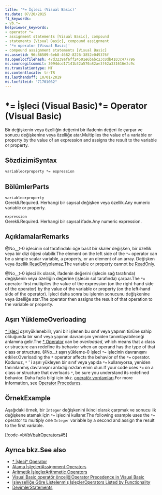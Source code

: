 ```yaml
---
title: '*= İşleci (Visual Basic)'
ms.date: 07/20/2015
f1_keywords:
- vb.*=
helpviewer_keywords:
- operator *=
- assignment statements [Visual Basic], compound
- statements [Visual Basic], compound assignment
- '*= operator [Visual Basic]'
- compound assignment statements [Visual Basic]
ms.assetid: 96c86509-6eb8-4682-8226-3852e049376f
ms.openlocfilehash: 47d3239af6ff24501e6babc23c0db4103c477796
ms.sourcegitcommit: 3094dcd17141b32a570a82ae3f62a331616e2c9c
ms.translationtype: MT
ms.contentlocale: tr-TR
ms.lasthandoff: 10/01/2019
ms.locfileid: "71701062"
---
```

# <a name="-operator-visual-basic"></a><span data-ttu-id="35afe-102">\*= İşleci (Visual Basic)</span><span class="sxs-lookup"><span data-stu-id="35afe-102">\*= Operator (Visual Basic)</span></span>
<span data-ttu-id="35afe-103">Bir değişkenin veya özelliğin değerini bir ifadenin değeri ile çarpar ve sonucu değişkenine veya özelliğe atar.</span><span class="sxs-lookup"><span data-stu-id="35afe-103">Multiplies the value of a variable or property by the value of an expression and assigns the result to the variable or property.</span></span>  
  
## <a name="syntax"></a><span data-ttu-id="35afe-104">Sözdizimi</span><span class="sxs-lookup"><span data-stu-id="35afe-104">Syntax</span></span>  
  
```vb  
variableorproperty *= expression  
```  
  
## <a name="parts"></a><span data-ttu-id="35afe-105">Bölümler</span><span class="sxs-lookup"><span data-stu-id="35afe-105">Parts</span></span>  
 `variableorproperty`  
 <span data-ttu-id="35afe-106">Gerekli.</span><span class="sxs-lookup"><span data-stu-id="35afe-106">Required.</span></span> <span data-ttu-id="35afe-107">Herhangi bir sayısal değişken veya özellik.</span><span class="sxs-lookup"><span data-stu-id="35afe-107">Any numeric variable or property.</span></span>  
  
 `expression`  
 <span data-ttu-id="35afe-108">Gerekli.</span><span class="sxs-lookup"><span data-stu-id="35afe-108">Required.</span></span> <span data-ttu-id="35afe-109">Herhangi bir sayısal ifade.</span><span class="sxs-lookup"><span data-stu-id="35afe-109">Any numeric expression.</span></span>  
  
## <a name="remarks"></a><span data-ttu-id="35afe-110">Açıklamalar</span><span class="sxs-lookup"><span data-stu-id="35afe-110">Remarks</span></span>  
 <span data-ttu-id="35afe-111">@No__t-0 işlecinin sol tarafındaki öğe basit bir skaler değişken, bir özellik veya bir dizi öğesi olabilir.</span><span class="sxs-lookup"><span data-stu-id="35afe-111">The element on the left side of the `*=` operator can be a simple scalar variable, a property, or an element of an array.</span></span> <span data-ttu-id="35afe-112">Değişken veya özellik [ReadOnly](../../../visual-basic/language-reference/modifiers/readonly.md)olamaz.</span><span class="sxs-lookup"><span data-stu-id="35afe-112">The variable or property cannot be [ReadOnly](../../../visual-basic/language-reference/modifiers/readonly.md).</span></span>  
  
 <span data-ttu-id="35afe-113">@No__t-0 işleci ilk olarak, ifadenin değerini (işlecin sağ tarafında) değişkenin veya özelliğin değerine (işlecin sol tarafında) çarpar.</span><span class="sxs-lookup"><span data-stu-id="35afe-113">The `*=` operator first multiplies the value of the expression (on the right-hand side of the operator) by the value of the variable or property (on the left-hand side of the operator).</span></span> <span data-ttu-id="35afe-114">İşleci daha sonra bu işlemin sonucunu değişkenine veya özelliğe atar.</span><span class="sxs-lookup"><span data-stu-id="35afe-114">The operator then assigns the result of that operation to the variable or property.</span></span>  
  
## <a name="overloading"></a><span data-ttu-id="35afe-115">Aşırı Yükleme</span><span class="sxs-lookup"><span data-stu-id="35afe-115">Overloading</span></span>  
 <span data-ttu-id="35afe-116">[\* İşleci](../../../visual-basic/language-reference/operators/multiplication-operator.md) *aşırı*yüklenebilir, yani bir işlenen bu sınıf veya yapının türüne sahip olduğunda bir sınıf veya yapının davranışını yeniden tanımlayabileceği anlamına gelir.</span><span class="sxs-lookup"><span data-stu-id="35afe-116">The [\* Operator](../../../visual-basic/language-reference/operators/multiplication-operator.md) can be *overloaded*, which means that a class or structure can redefine its behavior when an operand has the type of that class or structure.</span></span> <span data-ttu-id="35afe-117">@No__t aşırı yükleme-0 işleci `*=` işlecinin davranışını etkiler.</span><span class="sxs-lookup"><span data-stu-id="35afe-117">Overloading the `*` operator affects the behavior of the `*=` operator.</span></span> <span data-ttu-id="35afe-118">Kodunuz, `*` ' i aşırı yükleyen bir sınıf veya yapıda `*=` kullanıyorsa, yeniden tanımlanmış davranışını anladığınızdan emin olun.</span><span class="sxs-lookup"><span data-stu-id="35afe-118">If your code uses `*=` on a class or structure that overloads `*`, be sure you understand its redefined behavior.</span></span> <span data-ttu-id="35afe-119">Daha fazla bilgi için bkz. [operatör yordamları](../../../visual-basic/programming-guide/language-features/procedures/operator-procedures.md).</span><span class="sxs-lookup"><span data-stu-id="35afe-119">For more information, see [Operator Procedures](../../../visual-basic/programming-guide/language-features/procedures/operator-procedures.md).</span></span>  
  
## <a name="example"></a><span data-ttu-id="35afe-120">Örnek</span><span class="sxs-lookup"><span data-stu-id="35afe-120">Example</span></span>  
 <span data-ttu-id="35afe-121">Aşağıdaki örnek, bir `Integer` değişkenini ikinci olarak çarpmak ve sonucu ilk değişkene atamak için `*=` işlecini kullanır.</span><span class="sxs-lookup"><span data-stu-id="35afe-121">The following example uses the `*=` operator to multiply one `Integer` variable by a second and assign the result to the first variable.</span></span>  
  
 [!code-vb[VbVbalrOperators#5](~/samples/snippets/visualbasic/VS_Snippets_VBCSharp/VbVbalrOperators/VB/Class1.vb#5)]  
  
## <a name="see-also"></a><span data-ttu-id="35afe-122">Ayrıca bkz.</span><span class="sxs-lookup"><span data-stu-id="35afe-122">See also</span></span>

- [<span data-ttu-id="35afe-123">\* İşleci</span><span class="sxs-lookup"><span data-stu-id="35afe-123">\* Operator</span></span>](../../../visual-basic/language-reference/operators/multiplication-operator.md)
- [<span data-ttu-id="35afe-124">Atama İşleçleri</span><span class="sxs-lookup"><span data-stu-id="35afe-124">Assignment Operators</span></span>](../../../visual-basic/language-reference/operators/assignment-operators.md)
- [<span data-ttu-id="35afe-125">Aritmetik İşleçler</span><span class="sxs-lookup"><span data-stu-id="35afe-125">Arithmetic Operators</span></span>](../../../visual-basic/language-reference/operators/arithmetic-operators.md)
- [<span data-ttu-id="35afe-126">Visual Basic operatör önceliği</span><span class="sxs-lookup"><span data-stu-id="35afe-126">Operator Precedence in Visual Basic</span></span>](../../../visual-basic/language-reference/operators/operator-precedence.md)
- [<span data-ttu-id="35afe-127">İşlevselliğe Göre Listelenmiş İşleçler</span><span class="sxs-lookup"><span data-stu-id="35afe-127">Operators Listed by Functionality</span></span>](../../../visual-basic/language-reference/operators/operators-listed-by-functionality.md)
- [<span data-ttu-id="35afe-128">Deyimler</span><span class="sxs-lookup"><span data-stu-id="35afe-128">Statements</span></span>](../../../visual-basic/programming-guide/language-features/statements.md)
